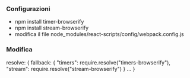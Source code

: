 ### Configurazioni
- npm install timer-browserify
- npm install stream-browserify
- modifica il file node_modules/react-scripts/config/webpack.config.js 

### Modifica

resolve: \{
      fallback: \{ 
        "timers": require.resolve("timers-browserify"),
        "stream": require.resolve("stream-browserify")
      \}
      ...
\}


